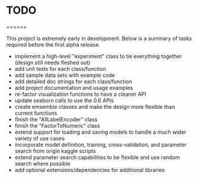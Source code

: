 # TODO
======

This project is extremely early in development.  Below is a summary of tasks required before the first alpha release.

- implement a high-level "experiment" class to tie everything together (design still needs fleshed out)
- add unit tests for each class/function
- add sample data sets with example code
- add detailed doc strings for each class/function
- add project documentation and usage examples
- re-factor visualization functions to have a cleaner API
- update seaborn calls to use the 0.6 APIs
- create emsemble classes and make the design more flexible than current functions
- finish the "AllLabelEncoder" class
- finish the "FactorToNumeric" class
- extend support for loading and saving models to handle a much wider variety of use cases
- incorporate model definition, training, cross-validation, and parameter search from origin kaggle scripts
- extend parameter search capabilities to be flexible and use random search where possible
- add optional extensions/dependencies for additional libraries